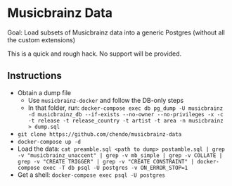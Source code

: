 # Musicbrainz Data

Goal: Load subsets of Musicbrainz data into a generic Postgres (without all the custom extensions)

This is a quick and rough hack. No support will be provided.

## Instructions

* Obtain a dump file
  * Use `musicbrainz-docker` and follow the DB-only steps
  * In that folder, run: `docker-compose exec db pg_dump -U musicbrainz -d musicbrainz_db --if-exists --no-owner --no-privileges -x -c -t release -t release_country -t artist -t area -n musicbrainz > dump.sql`
* `git clone https://github.com/chendo/musicbrainz-data`
* `docker-compose up -d`
* Load the data: `cat preamble.sql <path to dump> postamble.sql | grep -v "musicbrainz_unaccent" | grep -v mb_simple | grep -v COLLATE | grep -v "CREATE TRIGGER" | grep -v "CREATE CONSTRAINT" | docker-compose exec -T db psql -U postgres -v ON_ERROR_STOP=1`
* Get a shell: `docker-compose exec psql -U postgres`